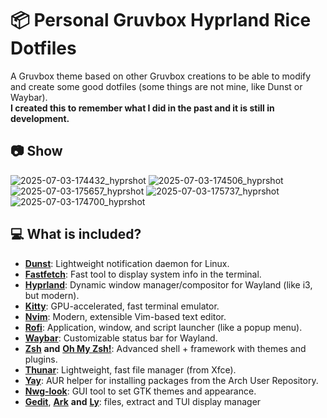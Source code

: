 # 📦 Personal Gruvbox Hyprland Rice Dotfiles
A  Gruvbox theme based on other Gruvbox creations to be able to modify and create some good dotfiles (some things are not mine, like Dunst or Waybar).<br> **I created this to remember what I did in the past and it is still in development.**

## 📷 Show
![2025-07-03-174432_hyprshot](https://github.com/user-attachments/assets/5f3f2089-5ec7-4b37-b975-0bc7411f2ddb)
![2025-07-03-174506_hyprshot](https://github.com/user-attachments/assets/2cf1ee06-6ded-45de-ab2e-0d1e7bd1fbe0)
![2025-07-03-175657_hyprshot](https://github.com/user-attachments/assets/00542eac-7d2f-4e87-a003-0ff2d23f3678)
![2025-07-03-175737_hyprshot](https://github.com/user-attachments/assets/452e50dc-b388-4d32-8066-822c205ba26f)
![2025-07-03-174700_hyprshot](https://github.com/user-attachments/assets/7b751e05-0fe7-474d-856c-600617046309)

## 💻 What is included?
- [**Dunst**](https://github.com/dunst-project/dunst): Lightweight notification daemon for Linux.
- [**Fastfetch**](https://github.com/fastfetch-cli/fastfetch): Fast tool to display system info in the terminal.
- [**Hyprland**](https://github.com/hyprwm/Hyprland): Dynamic window manager/compositor for Wayland (like i3, but modern).
- [**Kitty**](https://github.com/kovidgoyal/kitty): GPU-accelerated, fast terminal emulator.
- [**Nvim**](https://github.com/neovim/neovim): Modern, extensible Vim-based text editor.
- [**Rofi**](https://github.com/davatorium/rofi): Application, window, and script launcher (like a popup menu).
- [**Waybar**](https://github.com/Alexays/Waybar): Customizable status bar for Wayland.
- [**Zsh**](https://github.com/zsh-users/zsh) **and** [**Oh My Zsh!**](https://github.com/ohmyzsh/ohmyzsh): Advanced shell + framework with themes and plugins.
- [**Thunar**](https://github.com/xfce-mirror/thunar): Lightweight, fast file manager (from Xfce).
- [**Yay**](https://github.com/Jguer/yay): AUR helper for installing packages from the Arch User Repository.
- [**Nwg-look**](https://github.com/nwg-piotr/nwg-look): GUI tool to set GTK themes and appearance.
- [**Gedit**](https://gedit-text-editor.org/), [**Ark**](https://github.com/KDE/ark) **and** [**Ly**](https://github.com/fairyglade/ly): files, extract and TUI display manager

